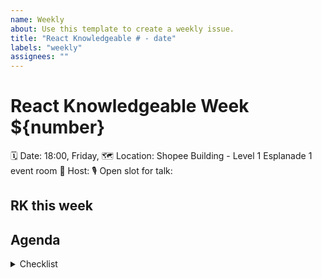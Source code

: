 ```yaml
---
name: Weekly
about: Use this template to create a weekly issue.
title: "React Knowledgeable # - date"
labels: "weekly"
assignees: ""
---
```


# React Knowledgeable Week \${number}

🗓 Date: 18:00, Friday,
🗺 Location: Shopee Building - Level 1 Esplanade 1 event room
🦄 Host:
🎙 Open slot for talk:

## RK this week

<!-- Front matter
- anything special week
- any guests
- new joiners
-->

## Agenda


<details>
 <summary>Checklist</summary>

- [ ] submitted request for cafe booking
- [ ] venue confirmed & additional booking cancelled

</details>

